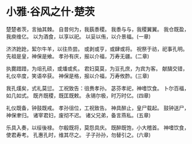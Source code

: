 # 小雅·谷风之什·楚茨

楚楚者茨，言抽其棘。
自昔何为，我蓺黍稷。
我黍与与，我稷翼翼。
我仓既盈，我庾维亿。
以为酒食，以享以祀。
以妥以侑，以介景福。(一章)

济济跄跄，絜尔牛羊，以往烝尝。
或剥或亨，或肆或将。
祝祭于祊，祀事孔明。
先祖是皇，神保是飨。
孝孙有庆，报以介福，万寿无疆。(二章)

执爨踖踖，为俎孔硕，或燔或炙。
君妇莫莫，为豆孔庶，为宾为客。
献醻交错，礼仪卒度，笑语卒获。
神保是格，报以介福，万寿攸酢。(三章)

我孔熯矣，式礼莫愆。
工祝致告：徂赉孝孙。
苾芬孝祀，神嗜饮食。
卜尔百福，如几如式。
既齐既稷，既匡既敕。
永锡尔极，时万时亿。(四章)

礼仪既备，钟鼓既戒。
孝孙徂位，工祝致告。
神具醉止，皇尸载起。
鼓钟送尸，神保聿归。
诸宰君妇，废彻不迟。
诸父兄弟，备言燕私。(五章)

乐具入奏，以绥後禄。
尔殽既将，莫怨具庆。
既醉既饱，小大稽首。
神嗜饮食，使君寿考。
孔惠孔时，维其尽之。
子子孙孙，勿替引之。(六章)


